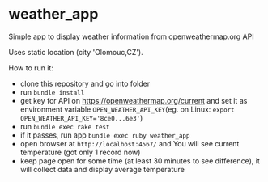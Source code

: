 # weather_app
Simple app to display weather information from openweathermap.org API

Uses static location (city 'Olomouc,CZ').

How to run it:
- clone this repository and go into folder
- run `bundle install`
- get key for API on https://openweathermap.org/current and set it as environment variable `OPEN_WEATHER_API_KEY`(eg. on Linux: `export OPEN_WEATHER_API_KEY='8ce0...6e3'`)
- run `bundle exec rake test`
- if it passes, run app `bundle exec ruby weather_app`
- open browser at `http://localhost:4567/` and You will see current temperature (got only 1 record now)
- keep page open for some time (at least 30 minutes to see difference), it will collect data and display average temperature

